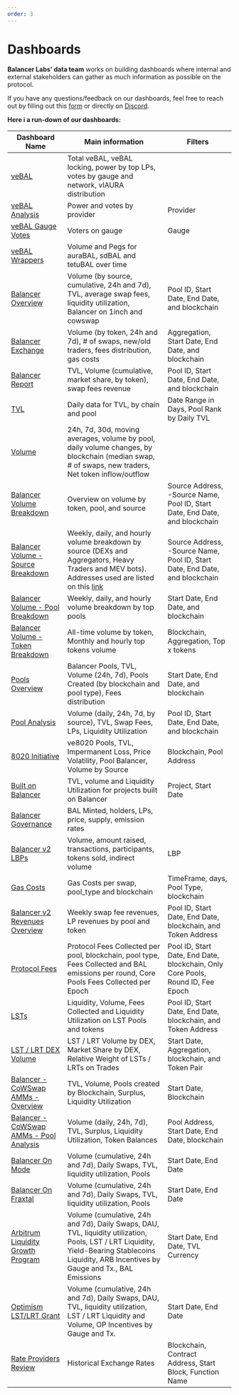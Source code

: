 ```yaml
---
order: 3
---
```


# Dashboards

**Balancer Labs' data team** works on building dashboards where internal and external stakeholders can gather as much information as possible on the protocol.

If you have any questions/feedback on our dashboards, feel free to reach out by filling out this [form](https://docs.google.com/forms/d/e/1FAIpQLScHCgRxCGfyJp02Dl_nK6shDnXY1FDDXpsd-sqjTeIsv5EteQ/viewform) or directly on [Discord](https://discord.balancer.fi/).

**Here i a run-down of our dashboards:**

| Dashboard Name                                      | Main information                                                                                                  | Filters                                  |
| --------------------------------------------------- | ----------------------------------------------------------------------------------------------------------------- | ---------------------------------------- |
| [veBAL](https://dune.com/balancer/vebal)                   | Total veBAL, veBAL locking, power by top LPs, votes by gauge and network, vlAURA distribution                                            |                                          |
| [veBAL Analysis](https://dune.com/balancer/vebal-analysis)          | Power and votes by provider                                                                                    | Provider                                 |
| [veBAL Gauge Votes](https://dune.com/balancer/vebal-gauge-analysis)    | Voters on gauge                                                                                                 | Gauge                                    |
| [veBAL Wrappers](https://dune.com/balancer/vebal-wrappers)    | Volume and Pegs for auraBAL, sdBAL and tetuBAL over time                                                                                                 |                                     |
| [Balancer Overview](https://dune.com/balancer/overview)       | Volume (by source, cumulative, 24h and 7d), TVL, average swap fees, liquidity utilization, Balancer on 1inch and cowswap | Pool ID, Start Date, End Date, and blockchain |
| [Balancer Exchange](https://dune.com/balancer/exchange)       | Volume (by token, 24h and 7d), # of swaps, new/old traders, fees distribution, gas costs                           | Aggregation, Start Date, End Date, and blockchain |
| [Balancer Report](https://dune.com/balancer/report)        | TVL, Volume (cumulative, market share, by token), swap fees revenue                                                | Pool ID, Start Date, End Date, and blockchain |
| [TVL](https://dune.com/balancer/tvl)        | Daily data for TVL, by chain and pool                                                | Date Range in Days, Pool Rank by Daily TVL |
| [Volume](https://dune.com/balancer/volume)                      | 24h, 7d, 30d, moving averages, volume by pool, daily volume changes, by blockchain (median swap, # of swaps, new traders, Net token inflow/outflow |                                          |
| [Balancer Volume Breakdown](https://dune.com/balancer/volume-breakdown) | Overview on volume by token, pool, and source                                                                  | Source Address, -Source Name, Pool ID, Start Date, End Date, and blockchain |
| [Balancer Volume - Source Breakdown](https://dune.com/balancer/volume-source-breakdown) | Weekly, daily, and hourly volume breakdown by source (DEXs and Aggregators, Heavy Traders and MEV bots). Addresses used are listed on this [link](https://dune.com/queries/3004790) | Source Address, -Source Name, Pool ID, Start Date, End Date, and blockchain |
| [Balancer Volume - Pool Breakdown](https://dune.com/balancer/volume-pool-breakdown)   | Weekly, daily, and hourly volume breakdown by top pools                                                         | Start Date, End Date, and blockchain      |
| [Balancer Volume - Token Breakdown](https://dune.com/balancer/volume-token-breakdown) | All-time volume by token, Monthly and hourly top tokens volume                                                    | Blockchain, Aggregation, Top x tokens    |
| [Pools Overview](https://dune.com/balancer/pools)           | Balancer Pools, TVL, Volume (24h, 7d), Pools Created (by blockchain and pool type), Fees distribution            | Start Date, End Date, and blockchain      |
| [Pool Analysis](https://dune.com/balancer/pool-analysis)            | Volume (daily, 24h, 7d, by source), TVL, Swap Fees, LPs, Liquidity Utilization                                    | Pool ID, Start Date, End Date, and blockchain |
| [8020 Initiative](https://dune.com/balancer/8020-initiative)            | ve8020 Pools, TVL, Impermanent Loss, Price Volatility, Pool Balancer, Volume by Source                                                                                    | Blockchain, Pool Address                     |
| [Built on Balancer](https://dune.com/balancer/built-on-balancer)            | TVL, volume and Liquidity Utilization for projects built on Balancer                                                                                    | Project, Start Date                     |
| [Balancer Governance](https://dune.com/balancer/governance)    | BAL Minted, holders, LPs, price, supply, emission rates                                                          |                                          |
| [Balancer v2 LBPs](https://dune.com/balancer/v2-lbps)        | Volume, amount raised, transactions, participants, tokens sold, indirect volume                                  | LBP                                      |
| [Gas Costs](https://dune.com/balancer/gas-costs)            | Gas Costs per swap, pool_type and blockchain                                                                                    | TimeFrame, days, Pool Type, blockchain                     |
| [Balancer v2 Revenues Overview](https://dune.com/balancer/v2-revenues) | Weekly swap fee revenues, LP revenues by pool and token                                                        | Pool ID, Start Date, End Date, blockchain, and Token Address |
| [Protocol Fees](https://dune.com/balancer/protocol-fees) | Protocol Fees Collected per pool, blockchain, pool type, Fees Collected and BAL emissions per round, Core Pools Fees Collected per Epoch| Pool ID, Start Date, End Date, blockchain, Only Core Pools, Round ID, Fee Epoch |
| [LSTs](https://dune.com/balancer/lst) | Liquidity, Volume, Fees Collected and Liquidity Utilization on LST Pools and tokens                                                       | Pool ID, Start Date, End Date, blockchain, and Token Address |
| [LST / LRT DEX Volume](https://dune.com/balancer/dex-volume-lst) | LST / LRT Volume by DEX, Market Share by DEX, Relative Weight of LSTs / LRTs on Trades| Start Date, Aggregation, blockchain, and Token Pair |
| [Balancer - CoWSwap AMMs - Overview](https://dune.com/balancer/balancer-cowswap-amm) | TVL, Volume, Pools created by Blockchain, Surplus, Liquidity Utilization| Start Date, Blockchain|
| [Balancer - CoWSwap AMMs - Pool Analysis](https://dune.com/balancer/balancer-cowswap-amm-pool) |Volume (daily, 24h, 7d), TVL, Surplus, Liquidity Utilization, Token Balances                                    | Pool Address, Start Date, End Date, blockchain|
| [Balancer On Mode](https://dune.com/balancer/balancer-on-mode)       | Volume (cumulative, 24h and 7d), Daily Swaps, TVL, liquidity utilization, Pools | Start Date, End Date |
| [Balancer On Fraxtal](https://dune.com/balancer/balancer-on-fraxtal)       | Volume (cumulative, 24h and 7d), Daily Swaps, TVL, liquidity utilization, Pools | Start Date, End Date |
| [Arbitrum Liquidity Growth Program](https://dune.com/balancer/arbitrum-lgp)       | Volume (cumulative, 24h and 7d), Daily Swaps, DAU, TVL, liquidity utilization, Pools, LST / LRT Liquidity, Yield-Bearing Stablecoins Liquidity, ARB Incentives by Gauge and Tx., BAL Emissions | Start Date, End Date, TVL Currency |
| [Optimism LST/LRT Grant](https://dune.com/balancer/optimism-lstlrt)       | Volume (cumulative, 24h and 7d), Daily Swaps, DAU, TVL, liquidity utilization, LST / LRT Liquidity and Volume,  OP Incentives by Gauge and Tx. | Start Date, End Date |
| [Rate Providers Review](https://dune.com/balancer/rate-providers)       | Historical Exchange Rates| Blockchain, Contract Address, Start Block, Function Name |

<style scoped>
table {
    display: table;
    width: 100%;
}
</style>